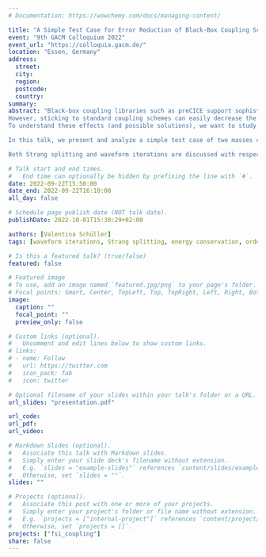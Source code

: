 ```yaml
---
# Documentation: https://wowchemy.com/docs/managing-content/

title: "A Simple Test Case for Error Reduction of Black-Box Coupling Schemes"
event: "9th GACM Colloquium 2022"
event_url: "https://colloquia.gacm.de/"
location: "Essen, Germany"
address:
  street:
  city:
  region:
  postcode:
  country:
summary:
abstract: "Black-box coupling libraries such as preCICE support sophisticated methods to enable accurate and efficient multiphysics simulations (e.g., regarding data mapping or coupling scheme acceleration).
However, sticking to standard coupling schemes can easily decrease the achievable convergence order of the numerical solution, specifically with respect to time integration; a phenomenon we call order degradation.
To understand these effects (and possible solutions), we want to study specifically the interaction of coupling schemes and time integration methods. <p>

In this talk, we present and analyze a simple test case of two masses connected with springs; we use it to isolate the impact of the coupling scheme on the overall accuracy and energy conservation of a partitioned simulation. We show issues arising for combinations of traditionally used coupling schemes and common time integration methods. We demonstrate that these two components interact with each other, which can lead to surprisingly good and bad results. Continuing the analysis, we confirm how Strang splitting and waveform iterations can reduce or even prevent order degradation. Additionally, we analyze their impact on energy conservation. <p>

Both Strang splitting and waveform iterations are discussed with respect to their applicability in full-scale multiphysics applications. We finally give an outlook on an extension of the test case to study the convergence of waveform iterations for subcycling and multirate time stepping. This enables us to also cover applications with a multiscale characteristic."

# Talk start and end times.
#   End time can optionally be hidden by prefixing the line with `#`.
date: 2022-09-22T15:50:00
date_end: 2022-09-22T16:10:00
all_day: false

# Schedule page publish date (NOT talk date).
publishDate: 2022-10-01T15:30:29+02:00

authors: [Valentina Schüller]
tags: [waveform iterations, Strang splitting, energy conservation, order degradation]

# Is this a featured talk? (true/false)
featured: false

# Featured image
# To use, add an image named `featured.jpg/png` to your page's folder. 
# Focal points: Smart, Center, TopLeft, Top, TopRight, Left, Right, BottomLeft, Bottom, BottomRight.
image:
  caption: ""
  focal_point: ""
  preview_only: false

# Custom links (optional).
#   Uncomment and edit lines below to show custom links.
# links:
# - name: Follow
#   url: https://twitter.com
#   icon_pack: fab
#   icon: twitter

# Optional filename of your slides within your talk's folder or a URL.
url_slides: "presentation.pdf"

url_code:
url_pdf:
url_video:

# Markdown Slides (optional).
#   Associate this talk with Markdown slides.
#   Simply enter your slide deck's filename without extension.
#   E.g. `slides = "example-slides"` references `content/slides/example-slides.md`.
#   Otherwise, set `slides = ""`.
slides: ""

# Projects (optional).
#   Associate this post with one or more of your projects.
#   Simply enter your project's folder or file name without extension.
#   E.g. `projects = ["internal-project"]` references `content/project/deep-learning/index.md`.
#   Otherwise, set `projects = []`.
projects: ["fsi_coupling"]
share: false
---
```


